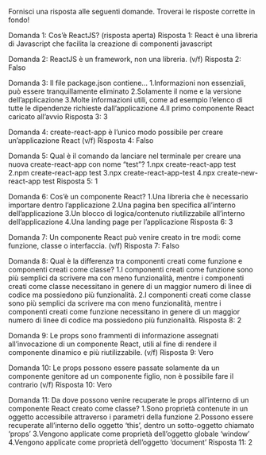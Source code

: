 Fornisci una risposta alle seguenti domande. Troverai le risposte corrette in fondo!

Domanda 1: Cos’è ReactJS? (risposta aperta)
Risposta 1: React è una libreria di Javascript che facilita la creazione di componenti javascript

Domanda 2: ReactJS è un framework, non una libreria. (v/f)
Risposta 2: Falso

Domanda 3: Il file package.json contiene…
    1.Informazioni non essenziali, può essere tranquillamente eliminato
    2.Solamente il nome e la versione dell’applicazione
    3.Molte informazioni utili, come ad esempio l’elenco di tutte le dipendenze richieste dall’applicazione 
    4.Il primo componente React caricato all’avvio
Risposta 3: 3

Domanda 4: create-react-app è l’unico modo possibile per creare un’applicazione React (v/f)
Risposta 4: Falso

Domanda 5: Qual è il comando da lanciare nel terminale per creare una nuova create-react-app con nome “test”?
    1.npx create-react-app test 
    2.npm create-react-app test
    3.npx create-react-app-test
    4.npx create-new-react-app test
Risposta 5: 1

Domanda 6: Cos’è un componente React?
    1.Una libreria che è necessario importare dentro l’applicazione
    2.Una pagina ben specifica all’interno dell’applicazione
    3.Un blocco di logica/contenuto riutilizzabile all’interno dell’applicazione
    4.Una landing page per l’applicazione
Risposta 6: 3

Domanda 7: Un componente React può venire creato in tre modi: come funzione, classe o interfaccia. (v/f)
Risposta 7: Falso

Domanda 8: Qual è la differenza tra componenti creati come funzione e componenti creati come classe?
    1.I componenti creati come funzione sono più semplici da scrivere ma con meno funzionalità, mentre i componenti creati come classe necessitano in genere di un maggior numero di linee di codice ma possiedono più funzionalità.
    2.I componenti creati come classe sono più semplici da scrivere ma con meno funzionalità, mentre i componenti creati come funzione necessitano in genere di un maggior numero di linee di codice ma possiedono più funzionalità.
Risposta 8: 2

Domanda 9: Le props sono frammenti di informazione assegnati all’invocazione di un componente React, utili al fine di rendere il componente dinamico e più riutilizzabile. (v/f)
Risposta 9: Vero

Domanda 10: Le props possono essere passate solamente da un componente genitore ad un componente figlio, non è possibile fare il contrario (v/f)
Risposta 10: Vero

Domanda 11: Da dove possono venire recuperate le props all’interno di un componente React creato come classe?
    1.Sono proprietà contenute in un oggetto accessibile attraverso i parametri della funzione
    2.Possono essere recuperate all’interno dello oggetto ‘this’, dentro un sotto-oggetto chiamato ‘props’
    3.Vengono applicate come proprietà dell’oggetto globale ‘window’
    4.Vengono applicate come proprietà dell’oggetto ‘document’
Risposta 11: 2